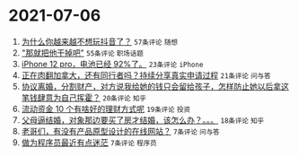 # 2021-07-06

1. [为什么你越来越不想玩抖音了？](https://www.v2ex.com/t/787774) `57条评论` `随想`
1. ["那就把他干掉吧"](https://www.v2ex.com/t/787776) `55条评论` `职场话题`
1. [iPhone 12 pro，电池已经 92%了。](https://www.v2ex.com/t/787765) `23条评论` `iPhone`
1. [正在肉翻加拿大，还有同行者吗？持续分享真实申请过程](https://www.v2ex.com/t/787789) `21条评论` `问与答`
1. [协议离婚，分割财产，对方说我给她的钱只会留给孩子，怎样防止她以后拿这笔钱肆意为自己挥霍？](https://www.v2ex.com/t/787784) `20条评论` `知乎`
1. [流动资金 10 个有啥好的理财方式呢](https://www.v2ex.com/t/787779) `19条评论` `投资`
1. [父母逼结婚，对象那边要买了房才结婚，该怎么办？。。。](https://www.v2ex.com/t/787791) `18条评论` `知乎`
1. [老哥们，有没有产品原型设计的在线网站？](https://www.v2ex.com/t/787787) `7条评论` `问与答`
1. [做为程序员最近有点迷茫](https://www.v2ex.com/t/787786) `7条评论` `程序员`
